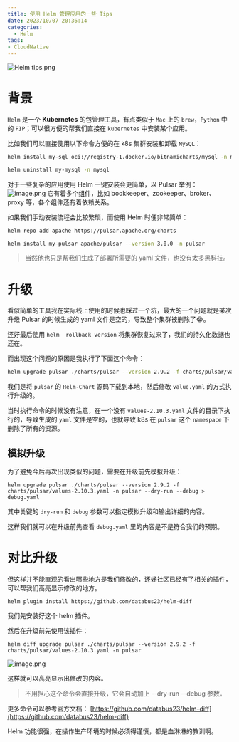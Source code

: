 ```yaml
---
title: 使用 Helm 管理应用的一些 Tips
date: 2023/10/07 20:36:14
categories:
  - Helm
tags:
- CloudNative
---
```

![Helm tips.png](https://s2.loli.net/2023/10/08/9HKS1lNqyGMson5.png)

# 背景
`Helm` 是一个 **Kubernetes** 的包管理工具，有点类似于 `Mac` 上的 `brew`，`Python` 中的 `PIP`；可以很方便的帮我们直接在 `kubernetes` 中安装某个应用。

比如我们可以直接使用以下命令方便的在 k8s 集群安装和卸载 `MySQL`：
```bash
helm install my-sql oci://registry-1.docker.io/bitnamicharts/mysql -n mysql

helm uninstall my-mysql -n mysql
```

<!--more-->
对于一些复杂的应用使用 Helm 一键安装会更简单，以 Pulsar 举例：
![image.png](https://s2.loli.net/2023/10/08/ig4koZIFlUT5Bt1.png)
它有着多个组件，比如 bookkeeper、zookeeper、broker、proxy 等，各个组件还有着依赖关系。

如果我们手动安装流程会比较繁琐，而使用 Helm 时便非常简单：
```bash
helm repo add apache https://pulsar.apache.org/charts

helm install my-pulsar apache/pulsar --version 3.0.0 -n pulsar
```

> 当然他也只是帮我们生成了部署所需要的 yaml 文件，也没有太多黑科技。

# 升级

看似简单的工具我在实际线上使用的时候也踩过一个坑，最大的一个问题就是某次升级 Pulsar 的时候生成的 yaml 文件是空的，导致整个集群被删除了😭。

还好最后使用 `helm  rollback version` 将集群恢复过来了，我们的持久化数据也还在。

而出现这个问题的原因是我执行了下面这个命令：
```bash
helm upgrade pulsar ./charts/pulsar --version 2.9.2 -f charts/pulsar/values-2.10.3.yaml -n pulsar
```

我们是将 `pulsar` 的 `Helm-Chart` 源码下载到本地，然后修改 `value.yaml` 的方式执行升级的。

当时执行命令的时候没有注意，在一个没有 `values-2.10.3.yaml` 文件的目录下执行的，导致生成的 `yaml` 文件是空的，也就导致 k8s 在 `pulsar` 这个 `namespace` 下删除了所有的资源。

## 模拟升级
为了避免今后再次出现类似的问题，需要在升级前先模拟升级：
```shell
helm upgrade pulsar ./charts/pulsar --version 2.9.2 -f charts/pulsar/values-2.10.3.yaml -n pulsar --dry-run --debug > debug.yaml
```

其中关键的 `dry-run` 和 `debug` 参数可以指定模拟升级和输出详细的内容。

这样我们就可以在升级前先查看 `debug.yaml` 里的内容是不是符合我们的预期。
# 对比升级

但这样并不能直观的看出哪些地方是我们修改的，还好社区已经有了相关的插件，可以帮我们高亮显示修改的地方。

```shell
helm plugin install https://github.com/databus23/helm-diff
```
我们先安装好这个 helm 插件。

然后在升级前先使用该插件：
```shell
helm diff upgrade pulsar ./charts/pulsar --version 2.9.2 -f charts/pulsar/values-2.10.3.yaml -n pulsar
```

![image.png](https://s2.loli.net/2023/10/08/V1k5gdhLASfq9JR.png)

这样就可以高亮显示出修改的内容。

> 不用担心这个命令会直接升级，它会自动加上 --dry-run --debug 参数。

更多命令可以参考官方文档：
[https://github.com/databus23/helm-diff](https://github.com/databus23/helm-diff)

Helm 功能很强，在操作生产环境的时候必须得谨慎，都是血淋淋的教训啊。